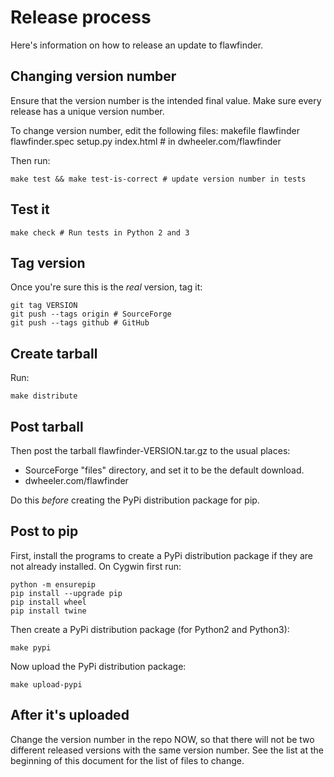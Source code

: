 # Release process

Here's information on how to release an update to flawfinder.

## Changing version number

Ensure that the version number is the intended final value.
Make sure every release has a unique version number.

To change version number, edit the following files:
makefile
flawfinder
flawfinder.spec
setup.py
index.html # in dwheeler.com/flawfinder

Then run:

~~~~
make test && make test-is-correct # update version number in tests
~~~~

## Test it

~~~~
make check # Run tests in Python 2 and 3
~~~~

## Tag version

Once you're sure this is the *real* version, tag it:

~~~~
git tag VERSION
git push --tags origin # SourceForge
git push --tags github # GitHub
~~~~

## Create tarball

Run:

~~~~
make distribute
~~~~


## Post tarball

Then post the tarball flawfinder-VERSION.tar.gz to
the usual places:

* SourceForge "files" directory, and set it to be the default download.
* dwheeler.com/flawfinder

Do this *before* creating the PyPi distribution package for pip.

## Post to pip

First, install the programs to create a PyPi distribution package
if they are not already installed.  On Cygwin first run:

~~~~
python -m ensurepip
pip install --upgrade pip
pip install wheel
pip install twine
~~~~

Then create a PyPi distribution package (for Python2 and Python3):

~~~~
make pypi
~~~~

Now upload the PyPi distribution package:

~~~~
make upload-pypi
~~~~

## After it's uploaded

Change the version number in the repo NOW, so that there will not
be two different released versions with the same version number.
See the list at the beginning of this document for the list of
files to change.
